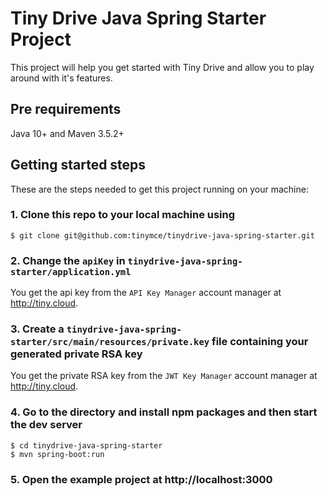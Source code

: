 # Tiny Drive Java Spring Starter Project

This project will help you get started with Tiny Drive and allow you to play around with it's features.

## Pre requirements

Java 10+ and Maven 3.5.2+

## Getting started steps

These are the steps needed to get this project running on your machine:

### 1. Clone this repo to your local machine using

```
$ git clone git@github.com:tinymce/tinydrive-java-spring-starter.git
```

### 2. Change the `apiKey` in `tinydrive-java-spring-starter/application.yml`

You get the api key from the `API Key Manager` account manager at http://tiny.cloud.

### 3. Create a `tinydrive-java-spring-starter/src/main/resources/private.key` file containing your generated private RSA key

You get the private RSA key from the `JWT Key Manager` account manager at http://tiny.cloud.

### 4. Go to the directory and install npm packages and then start the dev server

```
$ cd tinydrive-java-spring-starter
$ mvn spring-boot:run
```

### 5. Open the example project at http://localhost:3000
